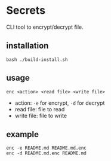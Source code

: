# Secrets

CLI tool to encrypt/decrypt file.

## installation

```
bash ./build-install.sh
```

## usage

```
enc <action> <read file> <write file>
```

- action: `-e` for encrypt, `-d` for decrypt
- read file: file to read
- write file: file to write

## example

```
enc -e README.md README.md.enc
enc -d README.md.enc README.md
```
